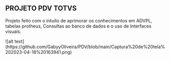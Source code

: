 ## PROJETO PDV TOTVS

<p> Projeto feito com o intuíto de aprimorar os conhecimentos em ADVPL, tabelas protheus, Consultas ao banco de dados e o uso de Interfaces visuais.</p>
![alt text](https://github.com/GabyyOliveira/PDV/blob/main/Captura%20de%20tela%202023-04-18%20163941.png)
